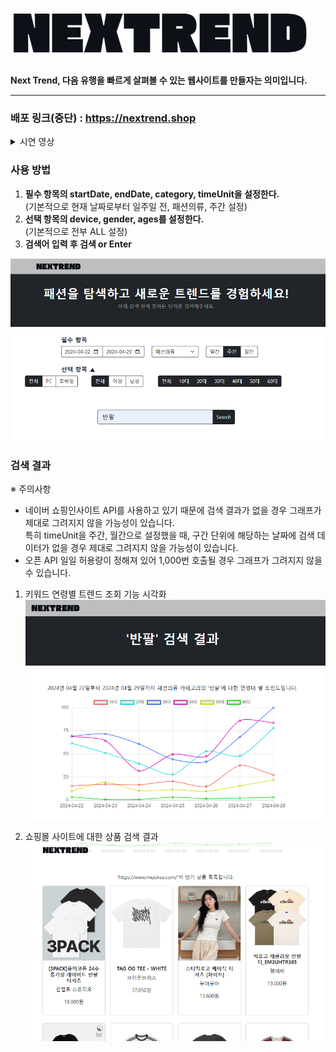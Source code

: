 # ![image](img/nextrend_logo.png)

<b>Next Trend, 다음 유행을 빠르게 살펴볼 수 있는 웹사이트를 만들자는 의미입니다.</b>

---

### 배포 링크(중단) : https://nextrend.shop
<details><summary> 시연 영상 </summary>

[![Video Label](http://img.youtube.com/vi/hXsyCoo6ikg/0.jpg)](https://youtu.be/hXsyCoo6ikg)

</details>

### 사용 방법

1. <b>필수 항목의 startDate, endDate, category, timeUnit을 설정한다.</b><br>
    (기본적으로 현재 날짜로부터 일주일 전, 패션의류, 주간 설정)
2. <b>선택 항목의 device, gender, ages를 설정한다.</b><br>
   (기본적으로 전부 ALL 설정)
3. <b>검색어 입력 후 검색 or Enter</b>

![image](img/readme_1.png)

### 검색 결과

※ 주의사항<br>
- 네이버 쇼핑인사이트 API를 사용하고 있기 때문에 검색 결과가 없을 경우 그래프가 제대로 그려지지 않을 가능성이 있습니다.<br>
특히 timeUnit을 주간, 월간으로 설정했을 때, 구간 단위에 해당하는 날짜에 검색 데이터가 없을 경우 제대로 그려지지 않을 가능성이 있습니다.
- 오픈 API 일일 허용량이 정해져 있어 1,000번 호출될 경우 그래프가 그려지지 않을 수 있습니다.

1) 키워드 연령별 트렌드 조회 기능 시각화
![image](img/readme_2.png)


2) 쇼핑몰 사이트에 대한 상품 검색 결과
   ![image](img/readme_3.png)
